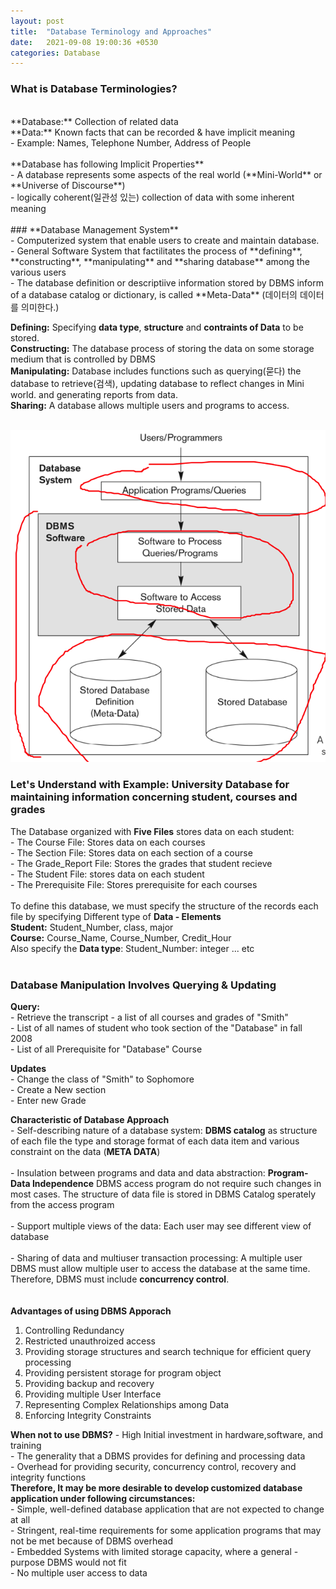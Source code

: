 ```yaml
---
layout: post
title:  "Database Terminology and Approaches"
date:   2021-09-08 19:00:36 +0530
categories: Database
---
```


### **What is Database Terminologies?** <br/>

<br/>
**Database:** Collection of related data <br/>
**Data:** Known facts that can be recorded & have implicit meaning <br/>
	- Example: Names, Telephone Number, Address of People<br/>
	<br/>
**Database has following Implicit Properties**<br/> 
 - A database represents some aspects of the real world (**Mini-World** or **Universe of Discourse**)<br/>
 - logically coherent(일관성 있는) collection of data with some inherent meaning<br/>
 <br/>
### **Database Management System** <br/>
	- Computerized system that enable users to create and maintain database.<br/>
	- General Software System that factilitates the process of **defining**, **constructing**, **manipulating** and **sharing database** among the various users <br/>
	- The database definition or descriptiive information stored by DBMS inform of a database catalog or dictionary, is called **Meta-Data** (데이터의 데이터를 의미한다.) <br/>

**Defining:** Specifying **data type**, **structure** and **contraints of Data** to be stored.<br/>
**Constructing:** The database process of storing the data on some storage medium that is controlled by DBMS<br/>
**Manipulating:** Database includes functions such as querying(묻다) the database to retrieve(검색), updating database to reflect changes in Mini world. and generating reports from data.<br/>
**Sharing:** A database allows multiple users and programs to access.<br/>
<br/>

![Image Alt MemoryLayout](/assets/database.png) <br/>

### Let's Understand with Example: University Database for maintaining information concerning student, courses and grades <br/>

The Database organized with **Five Files** stores data on each student: <br/>
	- The Course File: Stores data on each courses <br/>
	- The Section File: Stores data on each section of a course <br/>
	- The Grade_Report File: Stores the grades that student recieve <br/>
	- The Student File: stores data on each student <br/>
	- The Prerequisite File: Stores prerequisite for each courses <br/>
<br/>
To define this database, we must specify the structure of the records each file by specifying Different type of **Data - Elements** <br/>
**Student:** Student_Number, class, major <br/>
**Course:** Course_Name, Course_Number, Credit_Hour <br/>
Also specify the **Data type**: Student_Number: integer ... etc <br/>
<br/>

### Database Manipulation Involves **Querying & Updating**<br/>
**Query:** <br/>
	- Retrieve the transcript - a list of all courses and grades of "Smith"<br/>
	- List of all names of student who took section of the "Database" in fall 2008 <br/>
	- List of all Prerequisite for "Database" Course <br/>

**Updates** <br/>
	- Change the class of "Smith" to Sophomore <br/>
	- Create a New section <br/>
	- Enter new Grade <br/>

**Characteristic of Database Approach**<br/>
	- Self-describing nature of a database system: **DBMS catalog** as structure of each file the type and storage format of each data item and various constraint on the data (**META DATA**)<br/>
	<br/>
	- Insulation between programs and data and data abstraction: **Program-Data Independence** DBMS access program do not require such changes in most cases. The structure of data file is stored in DBMS Catalog sperately from the access program <br/>
	<br/>
	- Support multiple views of the data: Each user may see different view of database <br/>
	<br/>
	- Sharing of data and multiuser transaction processing: A multiple user DBMS must allow multiple user to access the database at the same time. Therefore, DBMS must include **concurrency control**. <br/>
	<br/>
<br/>
**Advantages of using DBMS Apporach**<br/>
1. Controlling Redundancy <br/>
2. Restricted unauthroized access <br/>
3. Providing storage structures and search technique for efficient query processing<br/>
4. Providing persistent storage for program object <br/>
5. Providing backup and recovery <br/>
6. Providing multiple User Interface<br/>
7. Representing Complex Relationships among Data <br/>
8. Enforcing Integrity Constraints <br/>

**When not to use DBMS?**
	- High Initial investment in hardware,software, and training <br/>
	- The generality that a DBMS provides for defining and processing data <br/>
	- Overhead for providing security, concurrency control, recovery and integrity functions <br/>
**Therefore, It may be more desirable to develop customized database application under following circumstances:** <br/>
	- Simple, well-defined database application that are not expected to change at all <br/>
	- Stringent, real-time requirements for some application programs that may not be met because of DBMS overhead <br/>
	- Embedded Systems with limited storage capacity, where a general - purpose DBMS would not fit <br/>
	- No multiple user access to data <br/>





	
